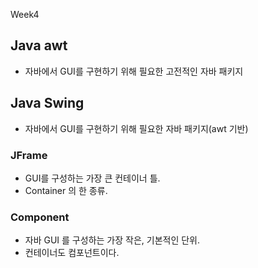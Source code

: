 Week4

## Java awt

+ 자바에서 GUI를 구현하기 위해 필요한 고전적인 자바 패키지

## Java Swing

+ 자바에서 GUI를 구현하기 위해 필요한 자바 패키지(awt 기반)


### JFrame

+ GUI를 구성하는 가장 큰 컨테이너 틀. 
+ Container 의 한 종류.

### Component
+ 자바 GUI 를 구성하는 가장 작은, 기본적인 단위.
+ 컨테이너도 컴포넌트이다.
